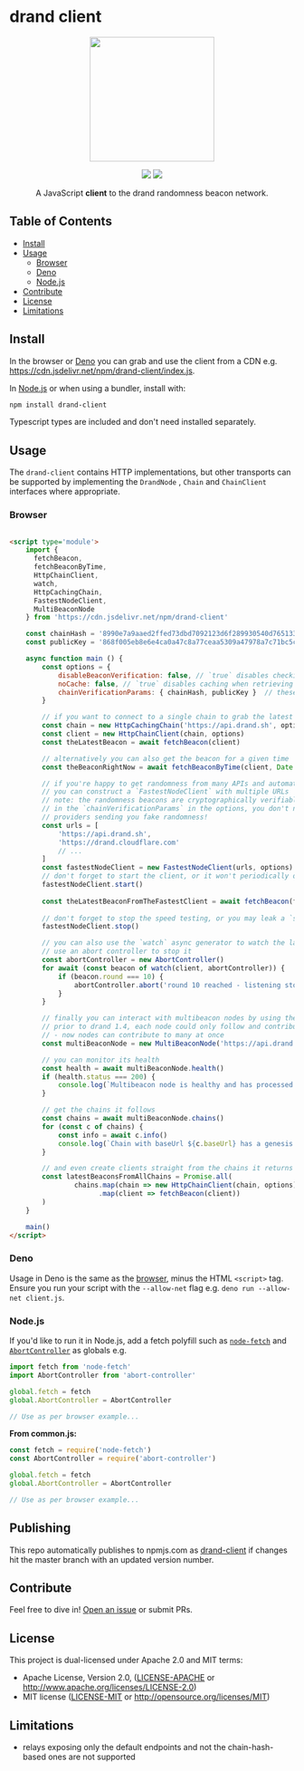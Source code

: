 # drand client

<p align="center"><img src="logo.png" width="220" /></p>

<p align="center">
  <a href="https://david-dm.org/drand/drand-client" title="dependencies Status"><img src="https://david-dm.org/drand/drand-client/status.svg" /></a>
  <a href="https://standardjs.com" title="JavaScript Style Guide"><img src="https://img.shields.io/badge/code_style-standard-brightgreen.svg" /></a>
</p>

<p align="center">A JavaScript <strong>client</strong> to the drand randomness beacon network.</p>

<!-- START doctoc generated TOC please keep comment here to allow auto update -->
<!-- DON'T EDIT THIS SECTION, INSTEAD RE-RUN doctoc TO UPDATE -->

## Table of Contents

- [Install](#install)
- [Usage](#usage)
    - [Browser](#browser)
    - [Deno](#deno)
    - [Node.js](#nodejs)
- [Contribute](#contribute)
- [License](#license)
- [Limitations](#limitations)

<!-- END doctoc generated TOC please keep comment here to allow auto update -->

## Install

In the browser or [Deno](https://deno.land) you can grab and use the client from a CDN
e.g. https://cdn.jsdelivr.net/npm/drand-client/index.js.

In [Node.js](https://nodejs.org) or when using a bundler, install with:

```sh
npm install drand-client
```

Typescript types are included and don't need installed separately.

## Usage

The `drand-client` contains HTTP implementations, but other transports can be supported by implementing the `DrandNode`
, `Chain` and `ChainClient` interfaces where appropriate.

### Browser

```html

<script type='module'>
    import { 
      fetchBeacon, 
      fetchBeaconByTime, 
      HttpChainClient, 
      watch, 
      HttpCachingChain, 
      FastestNodeClient, 
      MultiBeaconNode 
    } from 'https://cdn.jsdelivr.net/npm/drand-client'

    const chainHash = '8990e7a9aaed2ffed73dbd7092123d6f289930540d7651336225dc172e51b2ce' // (hex encoded)
    const publicKey = '868f005eb8e6e4ca0a47c8a77ceaa5309a47978a7c71bc5cce96366b5d7a569937c529eeda66c7293784a9402801af31' // (hex encoded)

    async function main () {
        const options = {
            disableBeaconVerification: false, // `true` disables checking of signatures on beacons - faster but insecure!!!
            noCache: false, // `true` disables caching when retrieving beacons for some providers
            chainVerificationParams: { chainHash, publicKey }  // these are optional, but recommended! They are compared for parity against the `/info` output of a given node
        }

        // if you want to connect to a single chain to grab the latest beacon you can simply do the following
        const chain = new HttpCachingChain('https://api.drand.sh', options)
        const client = new HttpChainClient(chain, options)
        const theLatestBeacon = await fetchBeacon(client)

        // alternatively you can also get the beacon for a given time
        const theBeaconRightNow = await fetchBeaconByTime(client, Date.now())

        // if you're happy to get randomness from many APIs and automatically use the fastest
        // you can construct a `FastestNodeClient` with multiple URLs
        // note: the randomness beacons are cryptographically verifiable, so as long as you fill
        // in the `chainVerificationParams` in the options, you don't need to worry about malicious 
        // providers sending you fake randomness!
        const urls = [
            'https://api.drand.sh',
            'https://drand.cloudflare.com'
            // ...
        ]
        const fastestNodeClient = new FastestNodeClient(urls, options)
        // don't forget to start the client, or it won't periodically optimise for the fastest node!
        fastestNodeClient.start()
      
        const theLatestBeaconFromTheFastestClient = await fetchBeacon(fastestNodeClient)
      
        // don't forget to stop the speed testing, or you may leak a `setInterval` call!
        fastestNodeClient.stop()

        // you can also use the `watch` async generator to watch the latest randomness automatically!
        // use an abort controller to stop it
        const abortController = new AbortController()
        for await (const beacon of watch(client, abortController)) {
            if (beacon.round === 10) {
                abortController.abort('round 10 reached - listening stopped')
            }
        }

        // finally you can interact with multibeacon nodes by using the `MultiBeaconNode` class
        // prior to drand 1.4, each node could only follow and contribute to a single beacon chain 
        // - now nodes can contribute to many at once
        const multiBeaconNode = new MultiBeaconNode('https://api.drand.sh', options)

        // you can monitor its health
        const health = await multiBeaconNode.health()
        if (health.status === 200) {
            console.log(`Multibeacon node is healthy and has processed ${health.current} of ${health.expected} rounds`)
        }

        // get the chains it follows
        const chains = await multiBeaconNode.chains()
        for (const c of chains) {
            const info = await c.info()
            console.log(`Chain with baseUrl ${c.baseUrl} has a genesis time of ${info.genesis_time}`)
        }

        // and even create clients straight from the chains it returns
        const latestBeaconsFromAllChains = Promise.all(
                chains.map(chain => new HttpChainClient(chain, options))
                      .map(client => fetchBeacon(client))
        )
    }

    main()
</script>
```

### Deno

Usage in Deno is the same as the [browser](#browser), minus the HTML `<script>` tag. Ensure you run your script with
the `--allow-net` flag e.g. `deno run --allow-net client.js`.

### Node.js

If you'd like to run it in Node.js, add a fetch polyfill such as [`node-fetch`](http://npm.im/node-fetch)
and [`AbortController`](http://npm.im/abort-controller) as globals e.g.

```js
import fetch from 'node-fetch'
import AbortController from 'abort-controller'

global.fetch = fetch
global.AbortController = AbortController

// Use as per browser example...
```

**From common.js:**

```js
const fetch = require('node-fetch')
const AbortController = require('abort-controller')

global.fetch = fetch
global.AbortController = AbortController

// Use as per browser example...
```
## Publishing

This repo automatically publishes to npmjs.com as [drand-client](https://www.npmjs.com/package/drand-client) if changes
hit the master branch with an updated version number.

## Contribute

Feel free to dive in! [Open an issue](https://github.com/drand/drand-client/issues/new) or submit PRs.

## License

This project is dual-licensed under Apache 2.0 and MIT terms:

- Apache License, Version 2.0, ([LICENSE-APACHE](https://github.com/drand/drand-client/blob/master/LICENSE-APACHE)
  or http://www.apache.org/licenses/LICENSE-2.0)
- MIT license ([LICENSE-MIT](https://github.com/drand/drand-client/blob/master/LICENSE-MIT)
  or http://opensource.org/licenses/MIT)

## Limitations
-  relays exposing only the default endpoints and not the chain-hash-based ones are not supported